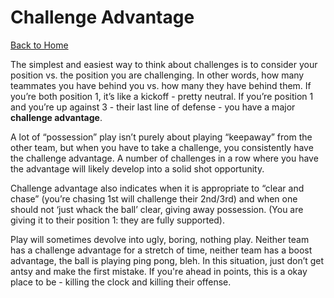 # Challenge Advantage

[Back to Home](index.md)

The simplest and easiest way to think about challenges is to consider your position vs. the position you are challenging. In other words, how many  teammates you have behind you vs. how many they have behind them. If you’re both position 1, it’s like a kickoff - pretty neutral. If you’re position 1 and you’re up against 3 - their last line of defense - you  have a major **challenge advantage**. 

 A lot of “possession” play isn’t purely about playing “keepaway” from the other team, but when you have to take a challenge, you consistently have the challenge advantage. A number of challenges in a row where you have the advantage will likely develop into a solid shot opportunity.

Challenge advantage also indicates when it is appropriate to “clear and chase”  (you’re chasing 1st will challenge their 2nd/3rd) and when one should not ‘just whack the ball’ clear, giving away possession. (You are giving it to their position 1: they are fully supported).

Play will sometimes devolve into ugly, boring, nothing play. Neither team has a challenge advantage for a stretch of time, neither team has a  boost advantage, the ball is playing ping pong, bleh. In this situation, just don’t get antsy and make the first mistake. If you're ahead in points, this is a okay place to be - killing the clock and killing their offense.

